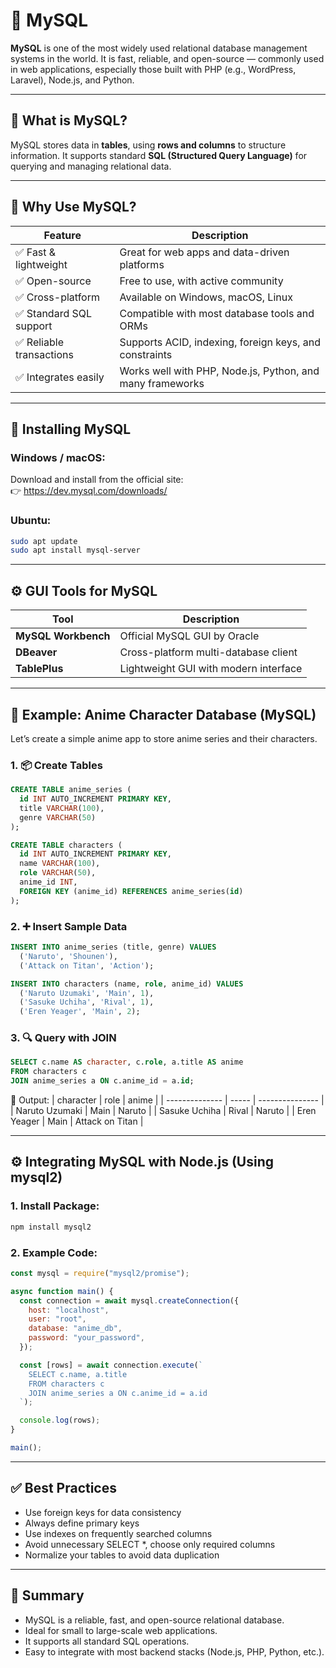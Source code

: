 # 🐬 MySQL

**MySQL** is one of the most widely used relational database management systems in the world. It is fast, reliable, and open-source — commonly used in web applications, especially those built with PHP (e.g., WordPress, Laravel), Node.js, and Python.

---

## 📖 What is MySQL?

MySQL stores data in **tables**, using **rows and columns** to structure information. It supports standard **SQL (Structured Query Language)** for querying and managing relational data.

---

## 📌 Why Use MySQL?

| Feature                  | Description                                               |
| ------------------------ | --------------------------------------------------------- |
| ✅ Fast & lightweight    | Great for web apps and data-driven platforms              |
| ✅ Open-source           | Free to use, with active community                        |
| ✅ Cross-platform        | Available on Windows, macOS, Linux                        |
| ✅ Standard SQL support  | Compatible with most database tools and ORMs              |
| ✅ Reliable transactions | Supports ACID, indexing, foreign keys, and constraints    |
| ✅ Integrates easily     | Works well with PHP, Node.js, Python, and many frameworks |

---

## 🔧 Installing MySQL

### Windows / macOS:

Download and install from the official site:  
👉 https://dev.mysql.com/downloads/

### Ubuntu:

```bash
sudo apt update
sudo apt install mysql-server
```

---

## ⚙️ GUI Tools for MySQL

| Tool                | Description                           |
| ------------------- | ------------------------------------- |
| **MySQL Workbench** | Official MySQL GUI by Oracle          |
| **DBeaver**         | Cross-platform multi-database client  |
| **TablePlus**       | Lightweight GUI with modern interface |

---

## 🧪 Example: Anime Character Database (MySQL)

Let’s create a simple anime app to store anime series and their characters.

### 1. 📦 Create Tables

```sql
CREATE TABLE anime_series (
  id INT AUTO_INCREMENT PRIMARY KEY,
  title VARCHAR(100),
  genre VARCHAR(50)
);

CREATE TABLE characters (
  id INT AUTO_INCREMENT PRIMARY KEY,
  name VARCHAR(100),
  role VARCHAR(50),
  anime_id INT,
  FOREIGN KEY (anime_id) REFERENCES anime_series(id)
);
```

### 2. ➕ Insert Sample Data

```sql
INSERT INTO anime_series (title, genre) VALUES
  ('Naruto', 'Shounen'),
  ('Attack on Titan', 'Action');

INSERT INTO characters (name, role, anime_id) VALUES
  ('Naruto Uzumaki', 'Main', 1),
  ('Sasuke Uchiha', 'Rival', 1),
  ('Eren Yeager', 'Main', 2);
```

### 3. 🔍 Query with JOIN

```sql
SELECT c.name AS character, c.role, a.title AS anime
FROM characters c
JOIN anime_series a ON c.anime_id = a.id;
```

📌 Output:
| character | role | anime |
| -------------- | ----- | --------------- |
| Naruto Uzumaki | Main | Naruto |
| Sasuke Uchiha | Rival | Naruto |
| Eren Yeager | Main | Attack on Titan |

---

## ⚙️ Integrating MySQL with Node.js (Using mysql2)

### 1. Install Package:

```bash
npm install mysql2
```

### 2. Example Code:

```js
const mysql = require("mysql2/promise");

async function main() {
  const connection = await mysql.createConnection({
    host: "localhost",
    user: "root",
    database: "anime_db",
    password: "your_password",
  });

  const [rows] = await connection.execute(`
    SELECT c.name, a.title
    FROM characters c
    JOIN anime_series a ON c.anime_id = a.id
  `);

  console.log(rows);
}

main();
```

---

## ✅ Best Practices

- Use foreign keys for data consistency
- Always define primary keys
- Use indexes on frequently searched columns
- Avoid unnecessary SELECT \*, choose only required columns
- Normalize your tables to avoid data duplication

---

## 🧠 Summary

- MySQL is a reliable, fast, and open-source relational database.
- Ideal for small to large-scale web applications.
- It supports all standard SQL operations.
- Easy to integrate with most backend stacks (Node.js, PHP, Python, etc.).
